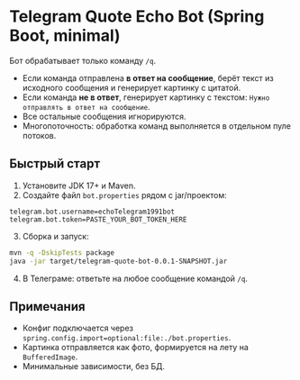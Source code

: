 # Telegram Quote Echo Bot (Spring Boot, minimal)

Бот обрабатывает только команду `/q`.
- Если команда отправлена **в ответ на сообщение**, берёт текст из исходного сообщения и генерирует картинку с цитатой.
- Если команда **не в ответ**, генерирует картинку с текстом: `Нужно отправлять в ответ на сообщение`.
- Все остальные сообщения игнорируются.
- Многопоточность: обработка команд выполняется в отдельном пуле потоков.

## Быстрый старт

1) Установите JDK 17+ и Maven.
2) Создайте файл `bot.properties` рядом с jar/проектом:
```
telegram.bot.username=echoTelegram1991bot
telegram.bot.token=PASTE_YOUR_BOT_TOKEN_HERE
```
3) Сборка и запуск:
```bash
mvn -q -DskipTests package
java -jar target/telegram-quote-bot-0.0.1-SNAPSHOT.jar
```
4) В Телеграме: ответьте на любое сообщение командой `/q`.

## Примечания
- Конфиг подключается через `spring.config.import=optional:file:./bot.properties`.
- Картинка отправляется как фото, формируется на лету на `BufferedImage`.
- Минимальные зависимости, без БД.

